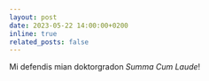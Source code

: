 ```yaml
---
layout: post
date: 2023-05-22 14:00:00+0200
inline: true
related_posts: false
---
```


Mi defendis mian doktorgradon *Summa Cum Laude*!
